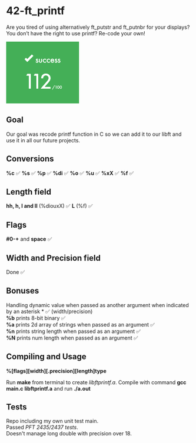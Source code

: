 # 42-ft_printf

Are you tired of using alternatively ft_putstr and ft_putnbr for your displays? You don’t have the right to use printf? Re-code your own! 

![score](screenshot.png)

## Goal

Our goal was recode printf function in C so we can add it to our libft and use it in all our future projects.

## Conversions 

**%c**  ✅
**%s**  ✅
**%p**  ✅
**%di** ✅
**%o**  ✅
**%u**  ✅
**%xX** ✅
**%f**  ✅

## Length field

**hh, h, l and ll** (%diouxX) ✅
**L** (%f) ✅

## Flags

**#0-+** and **space** ✅

## Width and Precision field

Done ✅

## Bonuses

Handling dynamic value when passed as another argument when indicated by an asterisk * ✅ (width/precision)  
**%b** prints 8-bit binary ✅  
**%a** prints 2d array of strings when passed as an argument ✅  
**%n** prints string length when passed as an argument ✅  
**%N** prints num length when passed as an argument ✅  


## Compiling and Usage

**%[flags][width][.precision][length]type**

Run **make** from terminal to create *libftprintf.a*. Compile with command **gcc main.c libftprintf.a** and run **./a.out**

## Tests

Repo including my own unit test main.  
Passed *PFT 2435/2437 tests*.  
Doesn't manage long double with precision over 18.  
